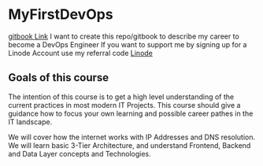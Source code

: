 # MyFirstDevOps
[gitbook Link](https://martinfeineis.gitbook.io/my-devops-career/)
I want to create this repo/gitbook to describe my career to become a DevOps Engineer
If you want to support me by signing up for a Linode Account use my referral code [Linode](https://www.linode.com/?r=b129a2c77de98452aa357c25d0ea2f78f7dcda4f)

## Goals of this course
The intention of this course is to get a high level understanding of the current practices
in most modern IT Projects. This course should give a guidance how to focus your 
own learning and possible career pathes in the IT landscape.  

We will cover how the internet works with IP Addresses and 
DNS resolution. We will learn basic 3-Tier Architecture, and understand Frontend, 
Backend and Data Layer concepts and Technologies.

